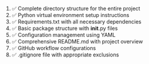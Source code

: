 1. ✅ Complete directory structure for the entire project
2. ✅ Python virtual environment setup instructions
3. ✅ Requirements.txt with all necessary dependencies
4. ✅ Basic package structure with __init__.py files
5. ✅ Configuration management using YAML
6. ✅ Comprehensive README.md with project overview
7. ✅ GitHub workflow configurations
8. ✅ .gitignore file with appropriate exclusions
